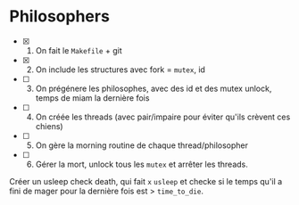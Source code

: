 # Philosophers

- [x] 1. On fait le `Makefile` + git
- [x] 2. On include les structures avec fork = `mutex`, id
- [ ] 3. On prégénere les philosophes, avec des id et des mutex unlock, temps de miam la dernière fois
- [ ] 4. On créée les threads (avec pair/impaire pour éviter qu'ils crèvent ces chiens)
- [ ] 5. On gère la morning routine de chaque thread/philosopher
- [ ] 6. Gérer la mort, unlock tous les `mutex` et arrêter les threads.

Créer un usleep check death, qui fait `x` `usleep` et checke si le temps qu'il a fini de mager pour la dernière fois est > `time_to_die`.
